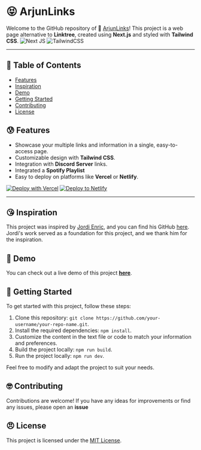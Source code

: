 # 😝 ArjunLinks

Welcome to the GitHub repository of 🤪 [ArjunLinks](https://arjunlinks.vercel.app)! This project is a web page alternative to **Linktree**, created using **Next.js** and styled with **Tailwind CSS**.
![Next JS](https://img.shields.io/badge/Next-black?style=for-the-badge&logo=next.js&logoColor=white)
![TailwindCSS](https://img.shields.io/badge/tailwindcss-%2338B2AC.svg?style=for-the-badge&logo=tailwind-css&logoColor=white)

---------------------------------------

## 📖 Table of Contents

- [Features](#features)
- [Inspiration](#inspiration)
- [Demo](#demo)
- [Getting Started](#getting-started)
- [Contributing](#contributing)
- [License](#license)

## 😰 Features

- Showcase your multiple links and information in a single, easy-to-access page.
- Customizable design with **Tailwind CSS**.
- Integration with **Discord Server** links.
- Integrated a **Spotify Playlist**
- Easy to deploy on platforms like **Vercel** or **Netlify**.

[![Deploy with Vercel](https://vercel.com/button)](https://vercel.com/new/clone?repository-url=https%3A%2F%2Fgithub.com%2Fnermalcat69%2FArjunLinks%2Ftree%2Fmain)
[![Deploy to Netlify](https://www.netlify.com/img/deploy/button.svg)](https://app.netlify.com/start/deploy?repository=https://github.com/nermalcat69/ArjunLinks)

------------------------------------------

## 😘 Inspiration

This project was inspired by [Jordi Enric](http://jordienric.com/), and you can find his GitHub [here](https://github.com/jordienr). Jordi's work served as a foundation for this project, and we thank him for the inspiration.

## 🥴 Demo

You can check out a live demo of this project **[here](https://arjunlinks.vercel.app)**.

## 🙁 Getting Started

To get started with this project, follow these steps:

1. Clone this repository: `git clone https://github.com/your-username/your-repo-name.git`.
2. Install the required dependencies: `npm install`.
3. Customize the content in the text file or code to match your information and preferences.
4. Build the project locally: `npm run build`.
5. Run the project locally: `npm run dev`.

Feel free to modify and adapt the project to suit your needs.

## 🤓 Contributing

Contributions are welcome! If you have any ideas for improvements or find any issues, please open an **issue**

## 😠 License

This project is licensed under the [MIT License](LICENSE).
